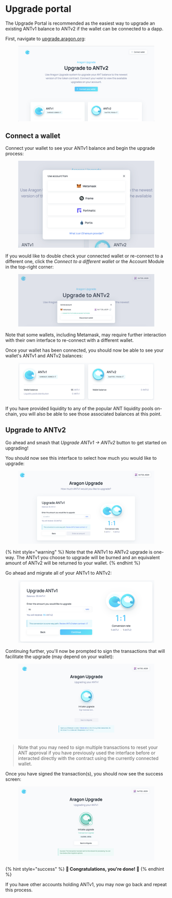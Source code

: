 # Upgrade portal

The Upgrade Portal is recommended as the easiest way to upgrade an existing ANTv1 balance to ANTv2 if the wallet can be connected to a dapp.

First, navigate to [upgrade.aragon.org](https://upgrade.aragon.org/#/):

<figure><img src="../../../.gitbook/assets/upgrade portal 1.png" alt=""><figcaption></figcaption></figure>

## Connect a wallet

Connect your wallet to see your ANTv1 balance and begin the upgrade process:

<figure><img src="../../../.gitbook/assets/upgrade portal 2.png" alt=""><figcaption></figcaption></figure>

If you would like to double check your connected wallet or re-connect to a different one, click the _Connect to a different wallet_ or the Account Module in the top-right corner:

<figure><img src="../../../.gitbook/assets/upgrade portal 3.png" alt=""><figcaption></figcaption></figure>

Note that some wallets, including Metamask, may require further interaction with their own interface to re-connect with a different wallet.

Once your wallet has been connected, you should now be able to see your wallet's ANTv1 and ANTv2 balances:

<figure><img src="../../../.gitbook/assets/upgrade portal 4.png" alt=""><figcaption></figcaption></figure>

If you have provided liquidity to any of the popular ANT liquidity pools on-chain, you will also be able to see those associated balances at this point.

## Upgrade to ANTv2

Go ahead and smash that _Upgrade ANTv1 -> ANTv2_ button to get started on upgrading!

You should now see this interface to select how much you would like to upgrade:

<figure><img src="../../../.gitbook/assets/upgrade portal 5.png" alt=""><figcaption></figcaption></figure>

{% hint style="warning" %}
Note that the ANTv1 to ANTv2 upgrade is one-way. The ANTv1 you choose to upgrade will be burned and an equivalent amount of ANTv2 will be returned to your wallet.
{% endhint %}

Go ahead and migrate all of your ANTv1 to ANTv2:

<figure><img src="../../../.gitbook/assets/upgrade portal 6 (1).png" alt=""><figcaption></figcaption></figure>

Continuing further, you'll now be prompted to sign the transactions that will facilitate the upgrade (may depend on your wallet):

<figure><img src="../../../.gitbook/assets/upgrade portal 7.png" alt=""><figcaption></figcaption></figure>

> Note that you may need to sign multiple transactions to reset your ANT approval if you have previously used the interface before or interacted directly with the contract using the currently connected wallet.

Once you have signed the transaction(s), you should now see the success screen:

<figure><img src="../../../.gitbook/assets/upgrade portal 8.png" alt=""><figcaption></figcaption></figure>

{% hint style="success" %}
**🎉 Congratulations, you're done! 🍾**
{% endhint %}

If you have other accounts holding ANTv1, you may now go back and repeat this process.

